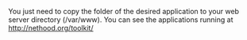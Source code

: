 
You just need to copy the folder of the desired application to your
web server directory (/var/www). You can see the applications running
at http://nethood.org/toolkit/
